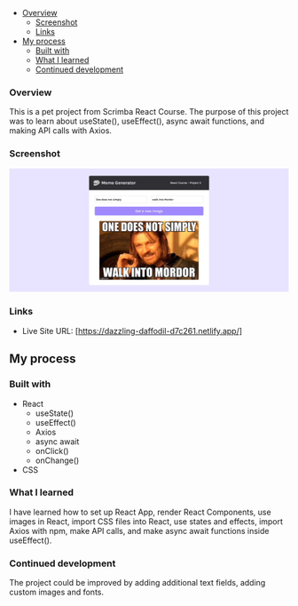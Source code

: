 - [Overview](#overview)
  - [Screenshot](#screenshot)
  - [Links](#links)
- [My process](#my-process)
  - [Built with](#built-with)
  - [What I learned](#what-i-learned)
  - [Continued development](#continued-development)

### Overview
This is a pet project from Scrimba React Course. The purpose of this project was to learn about useState(), useEffect(), async await functions, and making API calls with Axios. 

### Screenshot

![Screenshot](screenshot.jpg)

### Links

- Live Site URL: [https://dazzling-daffodil-d7c261.netlify.app/]

## My process

### Built with
- React
  - useState()
  - useEffect()
  - Axios
  - async await
  - onClick()
  - onChange()
- CSS 

### What I learned

I have learned how to set up React App, render React Components, use images in React, import CSS files into React, use states and effects, import Axios with npm, make API calls, and make async await functions inside useEffect().

### Continued development

The project could be improved by adding additional text fields, adding custom images and fonts.
